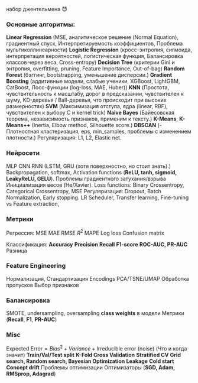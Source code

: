  набор джентельмена 😈
### Основные алгоритмы:
**Linear Regression** (MSE, аналитическое решение (Normal Equation), градиентный спуск, Интерпретируемость коэффициентов, Проблема мультиколлинеарности)
**Logistic Regression** (кросс-энтропия, сигмоида, интерпретация вероятностей, логистическая функция, Балансировка классов через веса, Cross-entropy)
**Decision Tree** (критерии Gini и энтропия, overfitting, pruning, Feature Importance, Out-of-bag)
**Random Forest** (бэггинг, bootstrapping, уменьшение дисперсии.)
**Gradient Boosting** (аддитивные модели, слабые ученики, XGBoost, LightGBM, CatBoost, Лосс-функции (log-loss, MAE, Huber))
**KNN** (Простота, чувствительность к масштабу, дорог в предсказании, чувствителен к шуму, KD-деревья / Ball-деревья, что происходит при высоких размерностях)
**SVM** (Максимизация отступа, ядра (linear, RBF), чувствителен к выбору C и kernel trick)
**Naive Bayes** (Байесовская теорема, независимость признаков, применим к тексту.)
**K-Means**, **K-Means++** (Inertia, Elbow method, Silhouette score.)
**DBSCAN** (- Плотностная кластеризация, eps, min_samples, проблемы с изменением плотности.)
Регуляризация: L1, L2, Elastic net.

### Нейросети
MLP 
CNN
RNN (LSTM, GRU (хотя поверхностно, но стоит знать).)
Backpropagation, softmax, 
Activation functions (**ReLU, tanh, sigmoid, LeakyReLU, GELU**).
Проблемы градиентного затухания/взрыва
Инициализация весов (He/Xavier).
Loss functions: Binary Crossentropy, Categorical Crossentropy, MSE
Регуляризация: Dropout, Batch Normalization, Early stopping.
LR Scheduler,
Transfer learning,
Fine-tuning vs Feature extraction,

### Метрики
Регрессия:
MSE
MAE
RMSE
$R^{2}$
MAPE
Log loss
Confusion matrix

Классификация:
**Accuracy**
**Precision**
**Recall**
**F1-score**
**ROC-AUC, PR-AUC** Разница

### Feature Engineering
Нормализация, Стандартизация
Encodings
PCA/TSNE/UMAP
Обработка пропусков
Выбор признаков

### Балансировка
SMOTE, undersampling, oversampling
**class weights** в модели
Метрики (**Recall**, **F1**, **PR-AUC**)

### Misc
$\text{Expected Error} = Bias^{2} + Variance + \text{Irreducible error (noise)}$ (Что и когда значит)
**Train/Val/Test split**
**K-Fold Cross Validation**
**Stratified CV**
**Grid search, Random search, Bayesian Optimization**
**Leakage** 
**Cold start**
**Concept drift**
Проблемы оптимизации
Оптимизаторы (**SGD, Adam, RMSprop, Adagrad**)






